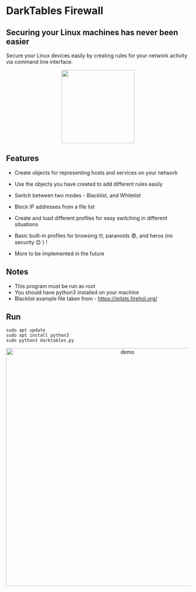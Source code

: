 # DarkTables Firewall
## Securing your Linux machines has never been easier

Secure your Linux devices easily by creating rules for your network activity via command line interface.

<p align="center">
<img src="https://user-images.githubusercontent.com/63206167/189040436-11a7d4bf-69ce-4e50-a9e0-81f9ba24affc.png" width="200">
</p>

## Features

- Create objects for representing hosts and services on your network
- Use the objects you have created to add different rules easily
- Switch between two modes - Blacklist, and Whitelist
- Block IP addresses from a file list
- Create and load different profiles for easy switching in different situations


- Basic built-in profiles for browsing 🤓, paranoids 😨, and heros (no security  😊 ) ! 
- More to be implemented in the future 

## Notes
- This program must be run as root
- You should have python3 installed on your machine
- Blacklist example file taken from - https://iplists.firehol.org/

## Run
```
sudo apt update
sudo apt install python3
sudo python3 darktables.py
```
<p align="center">
<img src="https://user-images.githubusercontent.com/63206167/189295755-ff364a6e-ef5b-43eb-aa8d-d4595d919b46.gif" alt="demo"  width="650" />
</p>
